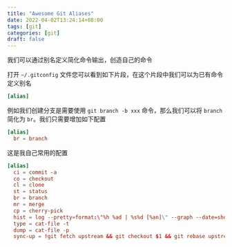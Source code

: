 ```yaml
---
title: "Awesome Git Aliases"
date: 2022-04-02T13:24:14+08:00
tags: [git]
categories: [git]
draft: false
---
```


我们可以通过别名定义简化命令输出，创造自己的命令

打开 `~/.gitconfig` 文件您可以看到如下片段，在这个片段中我们可以为已有命令定义别名

```toml
[alias]
```

例如我们创建分支是需要使用 `git branch -b xxx` 命令，那么我们可以将 `branch` 简化为 `br`。我们只需要增加如下配置

```toml
[alias]
  br = branch
```

这是我自己常用的配置

```toml
[alias]
  ci = commit -a
  co = checkout
  cl = clone
  st = status
  br = branch
  mr = merge
  cp = cherry-pick
  hist = log --pretty=format:\"%h %ad | %s%d [%an]\" --graph --date=short
  type = cat-file -t
  dump = cat-file -p
  sync-up = !git fetch upstream && git checkout $1 && git rebase upstream/$1 && git push origin $1 && :
```